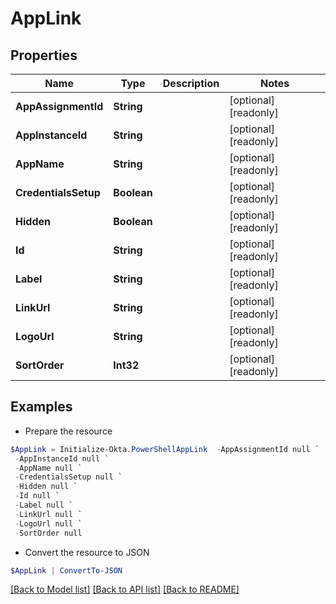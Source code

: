 # AppLink
## Properties

Name | Type | Description | Notes
------------ | ------------- | ------------- | -------------
**AppAssignmentId** | **String** |  | [optional] [readonly] 
**AppInstanceId** | **String** |  | [optional] [readonly] 
**AppName** | **String** |  | [optional] [readonly] 
**CredentialsSetup** | **Boolean** |  | [optional] [readonly] 
**Hidden** | **Boolean** |  | [optional] [readonly] 
**Id** | **String** |  | [optional] [readonly] 
**Label** | **String** |  | [optional] [readonly] 
**LinkUrl** | **String** |  | [optional] [readonly] 
**LogoUrl** | **String** |  | [optional] [readonly] 
**SortOrder** | **Int32** |  | [optional] [readonly] 

## Examples

- Prepare the resource
```powershell
$AppLink = Initialize-Okta.PowerShellAppLink  -AppAssignmentId null `
 -AppInstanceId null `
 -AppName null `
 -CredentialsSetup null `
 -Hidden null `
 -Id null `
 -Label null `
 -LinkUrl null `
 -LogoUrl null `
 -SortOrder null
```

- Convert the resource to JSON
```powershell
$AppLink | ConvertTo-JSON
```

[[Back to Model list]](../README.md#documentation-for-models) [[Back to API list]](../README.md#documentation-for-api-endpoints) [[Back to README]](../README.md)

